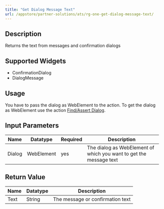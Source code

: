 ```yaml
---
title: "Get Dialog Message Text"
url: /appstore/partner-solutions/ats/rg-one-get-dialog-message-text/
---
```


## Description

Returns the text from messages and confirmation dialogs

## Supported Widgets

* ConfirmationDialog
* DialogMessage

## Usage

You have to pass the dialog as WebElement to the action. To get the dialog as WebElement use the action [Find/Assert Dialog](/appstore/partner-solutions/ats/rg-one-findassert-dialog/).

## Input Parameters

Name | Datatype | Required | Description
--- | --- | --- | ---
Dialog| WebElement | yes | The dialog as WebElement of which you want to get the message text

## Return Value

Name | Datatype | Description
--- | --- | ---
Text | String | The message or confirmation text
